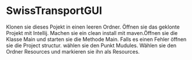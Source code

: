 # SwissTransportGUI

Klonen sie dieses Pojekt in einen leeren Ordner. Öffnen sie das geklonte Projekt mit Intellij. Machen sie ein clean install mit maven.Öffnen sie die Klasse Main und starten sie die Methode Main.
Falls es einen Fehler öffnen sie die Project structur. wählen sie den Punkt Mudules. Wählen sie den Ordner Resources und markieren sie ihn als Resources.
